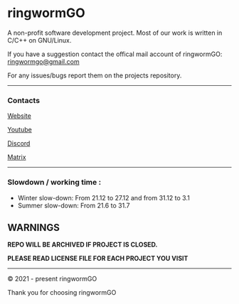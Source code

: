 # ringwormGO

A non-profit software development project. Most of our work is written in C/C++ on GNU/Linux.

If you have a suggestion contact the offical mail account of ringwormGO: ringwormgo@gmail.com

For any issues/bugs report them on the projects repository.

<hr>

### Contacts

[Website](https://ringwormgo-web.ringwormgo.repl.co/)

[Youtube](https://www.youtube.com/channel/UC87hNTN-6ahkRfHPs0iVfTg/featured)

[Discord](https://discord.gg/zyzbdrDRQF)

[Matrix](https://matrix.to/#/#ringwormgo:matrix.org)

<hr>

### Slowdown / working time :
- Winter slow-down: From 21.12 to 27.12 and from 31.12 to 3.1
- Summer slow-down: From 21.6 to 31.7

## WARNINGS
**REPO WILL BE ARCHIVED IF PROJECT IS CLOSED.**

**PLEASE READ LICENSE FILE FOR EACH PROJECT YOU VISIT**

<hr>

© 2021 - present ringwormGO

Thank you for choosing ringwormGO
